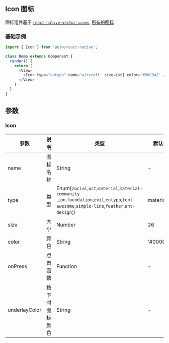 Icon 图标
---

图标组件基于 [`react-native-vector-icons`](https://github.com/oblador/react-native-vector-icons), [所有的图标](https://oblador.github.io/react-native-vector-icons/)

### 基础示例

<!--DemoStart--> 
```js
import { Icon } from '@uiw/react-native';

class Demo extends Component {
  render() {
    return (
      <View>
        <Icon type="entypo" name='aircraft' size={46} color='#50CB42' />
      </View>
    )
  }
}
```
<!--End-->

## 参数

### Icon

| 参数 | 说明 | 类型 | 默认值| 备注 |
|------|------|-----|------|------|
| name | 图标名称 | String | - | 必须 |
| type | 类型 | Enum{`zocial`,`oct`,`material`,`material-community` ,`ion`,`foundation`,`evil`,`entypo`,`font-awesome`,`simple-line`,`feather`,`ant-design`;} | material | - |
| size | 大小 | Number | 26 | - |
| color | 颜色 | String | '#000000' | - |
| onPress | 点击函数 | Function | - | - |
| underlayColor | 按下时图标颜色 | String | - | - |
